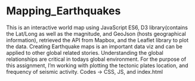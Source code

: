 # Mapping_Earthquakes

This is an interactive world map using JavaScript ES6, D3 library(contains the Lat/Long as well as the magnitude, and GeoJson (hosts geographical information), retrieved the API from Mapbox, and the Leaflet library to plot the data.
Creating Earthquake maps is an important data viz and can be applied to other global related stories. Understanding the global relationships are critical in todays global environment. For the purpose of this assignment, I’m working with plotting the tectonic plates location, and frequency of seismic activity. 
Codes -> CSS, JS, and index.html

